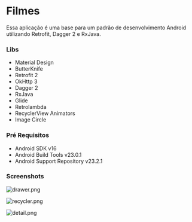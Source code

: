 # Filmes #

Essa aplicação é uma base para um padrão de desenvolvimento Android utilizando Retrofit, Dagger 2 e RxJava.

### Libs ###

* Material Design
* ButterKnife
* Retrofit 2
* OkHttp 3
* Dagger 2
* RxJava
* Glide
* Retrolambda
* RecyclerView Animators
* Image Circle

### Pré Requisitos ###

* Android SDK v16
* Android Build Tools v23.0.1
* Android Support Repository v23.2.1

### Screenshots ###
![drawer.png](https://github.com/dionesxxx/filmes-1/blob/master/art/drawer.png)

![recycler.png](https://github.com/dionesxxx/filmes-1/blob/master/art/reclycler.png)

![detail.png](https://github.com/dionesxxx/filmes-1/blob/master/art/detail.png)

